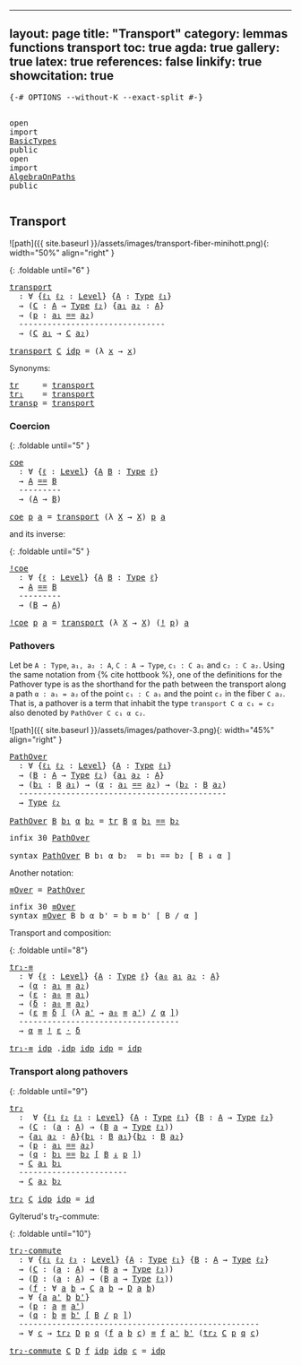 
---
layout: page
title: "Transport"
category: lemmas functions transport
toc: true
agda: true
gallery: true
latex: true
references: false
linkify: true
showcitation: true
---

<div class="hide" >
<pre class="Agda">
<a id="211" class="Symbol">{-#</a> <a id="215" class="Keyword">OPTIONS</a> <a id="223" class="Pragma">--without-K</a> <a id="235" class="Pragma">--exact-split</a> <a id="249" class="Symbol">#-}</a>

<a id="254" class="Keyword">open</a> <a id="259" class="Keyword">import</a> <a id="266" href="BasicTypes.html" class="Module">BasicTypes</a> <a id="277" class="Keyword">public</a>
<a id="284" class="Keyword">open</a> <a id="289" class="Keyword">import</a> <a id="296" href="AlgebraOnPaths.html" class="Module">AlgebraOnPaths</a> <a id="311" class="Keyword">public</a>
</pre>
</div>

## Transport

![path]({{ site.baseurl }}/assets/images/transport-fiber-minihott.png){: width="50%" align="right" }

{: .foldable until="6" }
<pre class="Agda">
<a id="transport"></a><a id="491" href="Transport.html#491" class="Function">transport</a>
  <a id="503" class="Symbol">:</a> <a id="505" class="Symbol">∀</a> <a id="507" class="Symbol">{</a><a id="508" href="Transport.html#508" class="Bound">ℓ₁</a> <a id="511" href="Transport.html#511" class="Bound">ℓ₂</a> <a id="514" class="Symbol">:</a> <a id="516" href="Agda.Primitive.html#408" class="Postulate">Level</a><a id="521" class="Symbol">}</a> <a id="523" class="Symbol">{</a><a id="524" href="Transport.html#524" class="Bound">A</a> <a id="526" class="Symbol">:</a> <a id="528" href="Intro.html#3414" class="Function">Type</a> <a id="533" href="Transport.html#508" class="Bound">ℓ₁</a><a id="535" class="Symbol">}</a>
  <a id="539" class="Symbol">→</a> <a id="541" class="Symbol">(</a><a id="542" href="Transport.html#542" class="Bound">C</a> <a id="544" class="Symbol">:</a> <a id="546" href="Transport.html#524" class="Bound">A</a> <a id="548" class="Symbol">→</a> <a id="550" href="Intro.html#3414" class="Function">Type</a> <a id="555" href="Transport.html#511" class="Bound">ℓ₂</a><a id="557" class="Symbol">)</a> <a id="559" class="Symbol">{</a><a id="560" href="Transport.html#560" class="Bound">a₁</a> <a id="563" href="Transport.html#563" class="Bound">a₂</a> <a id="566" class="Symbol">:</a> <a id="568" href="Transport.html#524" class="Bound">A</a><a id="569" class="Symbol">}</a>
  <a id="573" class="Symbol">→</a> <a id="575" class="Symbol">(</a><a id="576" href="Transport.html#576" class="Bound">p</a> <a id="578" class="Symbol">:</a> <a id="580" href="Transport.html#560" class="Bound">a₁</a> <a id="583" href="BasicTypes.html#6474" class="Datatype Operator">==</a> <a id="586" href="Transport.html#563" class="Bound">a₂</a><a id="588" class="Symbol">)</a>
  <a id="592" class="Comment">-------------------------------</a>
  <a id="626" class="Symbol">→</a> <a id="628" class="Symbol">(</a><a id="629" href="Transport.html#542" class="Bound">C</a> <a id="631" href="Transport.html#560" class="Bound">a₁</a> <a id="634" class="Symbol">→</a> <a id="636" href="Transport.html#542" class="Bound">C</a> <a id="638" href="Transport.html#563" class="Bound">a₂</a><a id="640" class="Symbol">)</a>

<a id="643" href="Transport.html#491" class="Function">transport</a> <a id="653" href="Transport.html#653" class="Bound">C</a> <a id="655" href="BasicTypes.html#6538" class="InductiveConstructor">idp</a> <a id="659" class="Symbol">=</a> <a id="661" class="Symbol">(λ</a> <a id="664" href="Transport.html#664" class="Bound">x</a> <a id="666" class="Symbol">→</a> <a id="668" href="Transport.html#664" class="Bound">x</a><a id="669" class="Symbol">)</a>
</pre>

Synonyms:
<pre class="Agda">
<a id="tr"></a><a id="706" href="Transport.html#706" class="Function">tr</a>     <a id="713" class="Symbol">=</a> <a id="715" href="Transport.html#491" class="Function">transport</a>
<a id="tr₁"></a><a id="725" href="Transport.html#725" class="Function">tr₁</a>    <a id="732" class="Symbol">=</a> <a id="734" href="Transport.html#491" class="Function">transport</a>
<a id="transp"></a><a id="744" href="Transport.html#744" class="Function">transp</a> <a id="751" class="Symbol">=</a> <a id="753" href="Transport.html#491" class="Function">transport</a>
</pre>

### Coercion

{: .foldable until="5" }
<pre class="Agda">
<a id="coe"></a><a id="827" href="Transport.html#827" class="Function">coe</a>
  <a id="833" class="Symbol">:</a> <a id="835" class="Symbol">∀</a> <a id="837" class="Symbol">{</a><a id="838" href="Transport.html#838" class="Bound">ℓ</a> <a id="840" class="Symbol">:</a> <a id="842" href="Agda.Primitive.html#408" class="Postulate">Level</a><a id="847" class="Symbol">}</a> <a id="849" class="Symbol">{</a><a id="850" href="Transport.html#850" class="Bound">A</a> <a id="852" href="Transport.html#852" class="Bound">B</a> <a id="854" class="Symbol">:</a> <a id="856" href="Intro.html#3414" class="Function">Type</a> <a id="861" href="Transport.html#838" class="Bound">ℓ</a><a id="862" class="Symbol">}</a>
  <a id="866" class="Symbol">→</a> <a id="868" href="Transport.html#850" class="Bound">A</a> <a id="870" href="BasicTypes.html#6474" class="Datatype Operator">==</a> <a id="873" href="Transport.html#852" class="Bound">B</a>
  <a id="877" class="Comment">---------</a>
  <a id="889" class="Symbol">→</a> <a id="891" class="Symbol">(</a><a id="892" href="Transport.html#850" class="Bound">A</a> <a id="894" class="Symbol">→</a> <a id="896" href="Transport.html#852" class="Bound">B</a><a id="897" class="Symbol">)</a>

<a id="900" href="Transport.html#827" class="Function">coe</a> <a id="904" href="Transport.html#904" class="Bound">p</a> <a id="906" href="Transport.html#906" class="Bound">a</a> <a id="908" class="Symbol">=</a> <a id="910" href="Transport.html#491" class="Function">transport</a> <a id="920" class="Symbol">(λ</a> <a id="923" href="Transport.html#923" class="Bound">X</a> <a id="925" class="Symbol">→</a> <a id="927" href="Transport.html#923" class="Bound">X</a><a id="928" class="Symbol">)</a> <a id="930" href="Transport.html#904" class="Bound">p</a> <a id="932" href="Transport.html#906" class="Bound">a</a>
</pre>

and its inverse:

{: .foldable until="5" }
<pre class="Agda">
<a id="!coe"></a><a id="1002" href="Transport.html#1002" class="Function">!coe</a>
  <a id="1009" class="Symbol">:</a> <a id="1011" class="Symbol">∀</a> <a id="1013" class="Symbol">{</a><a id="1014" href="Transport.html#1014" class="Bound">ℓ</a> <a id="1016" class="Symbol">:</a> <a id="1018" href="Agda.Primitive.html#408" class="Postulate">Level</a><a id="1023" class="Symbol">}</a> <a id="1025" class="Symbol">{</a><a id="1026" href="Transport.html#1026" class="Bound">A</a> <a id="1028" href="Transport.html#1028" class="Bound">B</a> <a id="1030" class="Symbol">:</a> <a id="1032" href="Intro.html#3414" class="Function">Type</a> <a id="1037" href="Transport.html#1014" class="Bound">ℓ</a><a id="1038" class="Symbol">}</a>
  <a id="1042" class="Symbol">→</a> <a id="1044" href="Transport.html#1026" class="Bound">A</a> <a id="1046" href="BasicTypes.html#6474" class="Datatype Operator">==</a> <a id="1049" href="Transport.html#1028" class="Bound">B</a>
  <a id="1053" class="Comment">---------</a>
  <a id="1065" class="Symbol">→</a> <a id="1067" class="Symbol">(</a><a id="1068" href="Transport.html#1028" class="Bound">B</a> <a id="1070" class="Symbol">→</a> <a id="1072" href="Transport.html#1026" class="Bound">A</a><a id="1073" class="Symbol">)</a>

<a id="1076" href="Transport.html#1002" class="Function">!coe</a> <a id="1081" href="Transport.html#1081" class="Bound">p</a> <a id="1083" href="Transport.html#1083" class="Bound">a</a> <a id="1085" class="Symbol">=</a> <a id="1087" href="Transport.html#491" class="Function">transport</a> <a id="1097" class="Symbol">(λ</a> <a id="1100" href="Transport.html#1100" class="Bound">X</a> <a id="1102" class="Symbol">→</a> <a id="1104" href="Transport.html#1100" class="Bound">X</a><a id="1105" class="Symbol">)</a> <a id="1107" class="Symbol">(</a><a id="1108" href="BasicFunctions.html#5732" class="Function Operator">!</a> <a id="1110" href="Transport.html#1081" class="Bound">p</a><a id="1111" class="Symbol">)</a> <a id="1113" href="Transport.html#1083" class="Bound">a</a>
</pre>


### Pathovers

Let be `A : Type`, `a₁, a₂ : A`, `C : A → Type`, `c₁ : C a₁` and `c₂ : C a₂`.
Using the same notation from {% cite hottbook %}, one of the definitions for the
Pathover type is as the shorthand for the path between the transport along a
path `α : a₁ = a₂` of the point `c₁ : C a₁` and the point `c₂` in the fiber `C
a₂`. That is, a pathover is a term that inhabit the type `transport C α c₁ = c₂`
also denoted by `PathOver C c₁ α c₂`.

![path]({{ site.baseurl }}/assets/images/pathover-3.png){: width="45%" align="right" }

<pre class="Agda">
<a id="PathOver"></a><a id="1679" href="Transport.html#1679" class="Function">PathOver</a>
  <a id="1690" class="Symbol">:</a> <a id="1692" class="Symbol">∀</a> <a id="1694" class="Symbol">{</a><a id="1695" href="Transport.html#1695" class="Bound">ℓ₁</a> <a id="1698" href="Transport.html#1698" class="Bound">ℓ₂</a> <a id="1701" class="Symbol">:</a> <a id="1703" href="Agda.Primitive.html#408" class="Postulate">Level</a><a id="1708" class="Symbol">}</a> <a id="1710" class="Symbol">{</a><a id="1711" href="Transport.html#1711" class="Bound">A</a> <a id="1713" class="Symbol">:</a> <a id="1715" href="Intro.html#3414" class="Function">Type</a> <a id="1720" href="Transport.html#1695" class="Bound">ℓ₁</a><a id="1722" class="Symbol">}</a>
  <a id="1726" class="Symbol">→</a> <a id="1728" class="Symbol">(</a><a id="1729" href="Transport.html#1729" class="Bound">B</a> <a id="1731" class="Symbol">:</a> <a id="1733" href="Transport.html#1711" class="Bound">A</a> <a id="1735" class="Symbol">→</a> <a id="1737" href="Intro.html#3414" class="Function">Type</a> <a id="1742" href="Transport.html#1698" class="Bound">ℓ₂</a><a id="1744" class="Symbol">)</a> <a id="1746" class="Symbol">{</a><a id="1747" href="Transport.html#1747" class="Bound">a₁</a> <a id="1750" href="Transport.html#1750" class="Bound">a₂</a> <a id="1753" class="Symbol">:</a> <a id="1755" href="Transport.html#1711" class="Bound">A</a><a id="1756" class="Symbol">}</a>
  <a id="1760" class="Symbol">→</a> <a id="1762" class="Symbol">(</a><a id="1763" href="Transport.html#1763" class="Bound">b₁</a> <a id="1766" class="Symbol">:</a> <a id="1768" href="Transport.html#1729" class="Bound">B</a> <a id="1770" href="Transport.html#1747" class="Bound">a₁</a><a id="1772" class="Symbol">)</a> <a id="1774" class="Symbol">→</a> <a id="1776" class="Symbol">(</a><a id="1777" href="Transport.html#1777" class="Bound">α</a> <a id="1779" class="Symbol">:</a> <a id="1781" href="Transport.html#1747" class="Bound">a₁</a> <a id="1784" href="BasicTypes.html#6474" class="Datatype Operator">==</a> <a id="1787" href="Transport.html#1750" class="Bound">a₂</a><a id="1789" class="Symbol">)</a> <a id="1791" class="Symbol">→</a> <a id="1793" class="Symbol">(</a><a id="1794" href="Transport.html#1794" class="Bound">b₂</a> <a id="1797" class="Symbol">:</a> <a id="1799" href="Transport.html#1729" class="Bound">B</a> <a id="1801" href="Transport.html#1750" class="Bound">a₂</a><a id="1803" class="Symbol">)</a>
  <a id="1807" class="Comment">--------------------------------------------</a>
  <a id="1854" class="Symbol">→</a> <a id="1856" href="Intro.html#3414" class="Function">Type</a> <a id="1861" href="Transport.html#1698" class="Bound">ℓ₂</a>

<a id="1865" href="Transport.html#1679" class="Function">PathOver</a> <a id="1874" href="Transport.html#1874" class="Bound">B</a> <a id="1876" href="Transport.html#1876" class="Bound">b₁</a> <a id="1879" href="Transport.html#1879" class="Bound">α</a> <a id="1881" href="Transport.html#1881" class="Bound">b₂</a> <a id="1884" class="Symbol">=</a> <a id="1886" href="Transport.html#706" class="Function">tr</a> <a id="1889" href="Transport.html#1874" class="Bound">B</a> <a id="1891" href="Transport.html#1879" class="Bound">α</a> <a id="1893" href="Transport.html#1876" class="Bound">b₁</a> <a id="1896" href="BasicTypes.html#6474" class="Datatype Operator">==</a> <a id="1899" href="Transport.html#1881" class="Bound">b₂</a>
</pre>

<pre class="Agda">
<a id="1927" class="Keyword">infix</a> <a id="1933" class="Number">30</a> <a id="1936" href="Transport.html#1679" class="Function">PathOver</a>

<a id="1946" class="Keyword">syntax</a> <a id="1953" href="Transport.html#1679" class="Function">PathOver</a> <a id="1962" class="Bound">B</a> <a id="1964" class="Bound">b₁</a> <a id="1967" class="Bound">α</a> <a id="1969" class="Bound">b₂</a>  <a id="1973" class="Symbol">=</a> <a id="1975" class="Bound">b₁</a> <a id="1978" class="Function">==</a> <a id="1981" class="Bound">b₂</a> <a id="1984" class="Function">[</a> <a id="1986" class="Bound">B</a> <a id="1988" class="Function">↓</a> <a id="1990" class="Bound">α</a> <a id="1992" class="Function">]</a>
</pre>

Another notation:

<pre class="Agda">
<a id="≡Over"></a><a id="2038" href="Transport.html#2038" class="Function">≡Over</a> <a id="2044" class="Symbol">=</a> <a id="2046" href="Transport.html#1679" class="Function">PathOver</a>
</pre>

<pre class="Agda">
<a id="2080" class="Keyword">infix</a> <a id="2086" class="Number">30</a> <a id="2089" href="Transport.html#2038" class="Function">≡Over</a>
<a id="2095" class="Keyword">syntax</a> <a id="2102" href="Transport.html#2038" class="Function">≡Over</a> <a id="2108" class="Bound">B</a> <a id="2110" class="Bound">b</a> <a id="2112" class="Bound">α</a> <a id="2114" class="Bound">b&#39;</a> <a id="2117" class="Symbol">=</a> <a id="2119" class="Bound">b</a> <a id="2121" class="Function">≡</a> <a id="2123" class="Bound">b&#39;</a> <a id="2126" class="Function">[</a> <a id="2128" class="Bound">B</a> <a id="2130" class="Function">/</a> <a id="2132" class="Bound">α</a> <a id="2134" class="Function">]</a>
</pre>

Transport and composition:

{: .foldable until="8"}
<pre class="Agda">
<a id="tr₁-≡"></a><a id="2213" href="Transport.html#2213" class="Function">tr₁-≡</a>
  <a id="2221" class="Symbol">:</a> <a id="2223" class="Symbol">∀</a> <a id="2225" class="Symbol">{</a><a id="2226" href="Transport.html#2226" class="Bound">ℓ</a> <a id="2228" class="Symbol">:</a> <a id="2230" href="Agda.Primitive.html#408" class="Postulate">Level</a><a id="2235" class="Symbol">}</a> <a id="2237" class="Symbol">{</a><a id="2238" href="Transport.html#2238" class="Bound">A</a> <a id="2240" class="Symbol">:</a> <a id="2242" href="Intro.html#3414" class="Function">Type</a> <a id="2247" href="Transport.html#2226" class="Bound">ℓ</a><a id="2248" class="Symbol">}</a> <a id="2250" class="Symbol">{</a><a id="2251" href="Transport.html#2251" class="Bound">a₀</a> <a id="2254" href="Transport.html#2254" class="Bound">a₁</a> <a id="2257" href="Transport.html#2257" class="Bound">a₂</a> <a id="2260" class="Symbol">:</a> <a id="2262" href="Transport.html#2238" class="Bound">A</a><a id="2263" class="Symbol">}</a>
  <a id="2267" class="Symbol">→</a> <a id="2269" class="Symbol">(</a><a id="2270" href="Transport.html#2270" class="Bound">α</a> <a id="2272" class="Symbol">:</a> <a id="2274" href="Transport.html#2254" class="Bound">a₁</a> <a id="2277" href="BasicTypes.html#6668" class="Function Operator">≡</a> <a id="2279" href="Transport.html#2257" class="Bound">a₂</a><a id="2281" class="Symbol">)</a>
  <a id="2285" class="Symbol">→</a> <a id="2287" class="Symbol">(</a><a id="2288" href="Transport.html#2288" class="Bound">ε</a> <a id="2290" class="Symbol">:</a> <a id="2292" href="Transport.html#2251" class="Bound">a₀</a> <a id="2295" href="BasicTypes.html#6668" class="Function Operator">≡</a> <a id="2297" href="Transport.html#2254" class="Bound">a₁</a><a id="2299" class="Symbol">)</a>
  <a id="2303" class="Symbol">→</a> <a id="2305" class="Symbol">(</a><a id="2306" href="Transport.html#2306" class="Bound">δ</a> <a id="2308" class="Symbol">:</a> <a id="2310" href="Transport.html#2251" class="Bound">a₀</a> <a id="2313" href="BasicTypes.html#6668" class="Function Operator">≡</a> <a id="2315" href="Transport.html#2257" class="Bound">a₂</a><a id="2317" class="Symbol">)</a>
  <a id="2321" class="Symbol">→</a> <a id="2323" class="Symbol">(</a><a id="2324" href="Transport.html#2288" class="Bound">ε</a> <a id="2326" href="Transport.html#2038" class="Function">≡</a> <a id="2328" href="Transport.html#2306" class="Bound">δ</a> <a id="2330" href="Transport.html#2038" class="Function">[</a> <a id="2332" class="Symbol">(λ</a> <a id="2335" href="Transport.html#2335" class="Bound">a&#39;</a> <a id="2338" class="Symbol">→</a> <a id="2340" href="Transport.html#2251" class="Bound">a₀</a> <a id="2343" href="BasicTypes.html#6668" class="Function Operator">≡</a> <a id="2345" href="Transport.html#2335" class="Bound">a&#39;</a><a id="2347" class="Symbol">)</a> <a id="2349" href="Transport.html#2038" class="Function">/</a> <a id="2351" href="Transport.html#2270" class="Bound">α</a> <a id="2353" href="Transport.html#2038" class="Function">]</a><a id="2354" class="Symbol">)</a>
  <a id="2358" class="Comment">----------------------------------</a>
  <a id="2395" class="Symbol">→</a> <a id="2397" href="Transport.html#2270" class="Bound">α</a> <a id="2399" href="BasicTypes.html#6668" class="Function Operator">≡</a> <a id="2401" href="BasicFunctions.html#5732" class="Function Operator">!</a> <a id="2403" href="Transport.html#2288" class="Bound">ε</a> <a id="2405" href="BasicFunctions.html#5294" class="Function Operator">·</a> <a id="2407" href="Transport.html#2306" class="Bound">δ</a>

<a id="2410" href="Transport.html#2213" class="Function">tr₁-≡</a> <a id="2416" href="BasicTypes.html#6538" class="InductiveConstructor">idp</a> <a id="2420" class="DottedPattern Symbol">.</a><a id="2421" href="BasicTypes.html#6538" class="DottedPattern InductiveConstructor">idp</a> <a id="2425" href="BasicTypes.html#6538" class="InductiveConstructor">idp</a> <a id="2429" href="BasicTypes.html#6538" class="InductiveConstructor">idp</a> <a id="2433" class="Symbol">=</a> <a id="2435" href="BasicTypes.html#6538" class="InductiveConstructor">idp</a>
</pre>


### Transport along pathovers

{: .foldable until="9"}
<pre class="Agda">
<a id="tr₂"></a><a id="2520" href="Transport.html#2520" class="Function">tr₂</a>
  <a id="2526" class="Symbol">:</a>  <a id="2529" class="Symbol">∀</a> <a id="2531" class="Symbol">{</a><a id="2532" href="Transport.html#2532" class="Bound">ℓ₁</a> <a id="2535" href="Transport.html#2535" class="Bound">ℓ₂</a> <a id="2538" href="Transport.html#2538" class="Bound">ℓ₃</a> <a id="2541" class="Symbol">:</a> <a id="2543" href="Agda.Primitive.html#408" class="Postulate">Level</a><a id="2548" class="Symbol">}</a> <a id="2550" class="Symbol">{</a><a id="2551" href="Transport.html#2551" class="Bound">A</a> <a id="2553" class="Symbol">:</a> <a id="2555" href="Intro.html#3414" class="Function">Type</a> <a id="2560" href="Transport.html#2532" class="Bound">ℓ₁</a><a id="2562" class="Symbol">}</a> <a id="2564" class="Symbol">{</a><a id="2565" href="Transport.html#2565" class="Bound">B</a> <a id="2567" class="Symbol">:</a> <a id="2569" href="Transport.html#2551" class="Bound">A</a> <a id="2571" class="Symbol">→</a> <a id="2573" href="Intro.html#3414" class="Function">Type</a> <a id="2578" href="Transport.html#2535" class="Bound">ℓ₂</a><a id="2580" class="Symbol">}</a>
  <a id="2584" class="Symbol">→</a> <a id="2586" class="Symbol">(</a><a id="2587" href="Transport.html#2587" class="Bound">C</a> <a id="2589" class="Symbol">:</a> <a id="2591" class="Symbol">(</a><a id="2592" href="Transport.html#2592" class="Bound">a</a> <a id="2594" class="Symbol">:</a> <a id="2596" href="Transport.html#2551" class="Bound">A</a><a id="2597" class="Symbol">)</a> <a id="2599" class="Symbol">→</a> <a id="2601" class="Symbol">(</a><a id="2602" href="Transport.html#2565" class="Bound">B</a> <a id="2604" href="Transport.html#2592" class="Bound">a</a> <a id="2606" class="Symbol">→</a> <a id="2608" href="Intro.html#3414" class="Function">Type</a> <a id="2613" href="Transport.html#2538" class="Bound">ℓ₃</a><a id="2615" class="Symbol">))</a>
  <a id="2620" class="Symbol">→</a> <a id="2622" class="Symbol">{</a><a id="2623" href="Transport.html#2623" class="Bound">a₁</a> <a id="2626" href="Transport.html#2626" class="Bound">a₂</a> <a id="2629" class="Symbol">:</a> <a id="2631" href="Transport.html#2551" class="Bound">A</a><a id="2632" class="Symbol">}{</a><a id="2634" href="Transport.html#2634" class="Bound">b₁</a> <a id="2637" class="Symbol">:</a> <a id="2639" href="Transport.html#2565" class="Bound">B</a> <a id="2641" href="Transport.html#2623" class="Bound">a₁</a><a id="2643" class="Symbol">}{</a><a id="2645" href="Transport.html#2645" class="Bound">b₂</a> <a id="2648" class="Symbol">:</a> <a id="2650" href="Transport.html#2565" class="Bound">B</a> <a id="2652" href="Transport.html#2626" class="Bound">a₂</a><a id="2654" class="Symbol">}</a>
  <a id="2658" class="Symbol">→</a> <a id="2660" class="Symbol">(</a><a id="2661" href="Transport.html#2661" class="Bound">p</a> <a id="2663" class="Symbol">:</a> <a id="2665" href="Transport.html#2623" class="Bound">a₁</a> <a id="2668" href="BasicTypes.html#6474" class="Datatype Operator">==</a> <a id="2671" href="Transport.html#2626" class="Bound">a₂</a><a id="2673" class="Symbol">)</a>
  <a id="2677" class="Symbol">→</a> <a id="2679" class="Symbol">(</a><a id="2680" href="Transport.html#2680" class="Bound">q</a> <a id="2682" class="Symbol">:</a> <a id="2684" href="Transport.html#2634" class="Bound">b₁</a> <a id="2687" href="Transport.html#1679" class="Function">==</a> <a id="2690" href="Transport.html#2645" class="Bound">b₂</a> <a id="2693" href="Transport.html#1679" class="Function">[</a> <a id="2695" href="Transport.html#2565" class="Bound">B</a> <a id="2697" href="Transport.html#1679" class="Function">↓</a> <a id="2699" href="Transport.html#2661" class="Bound">p</a> <a id="2701" href="Transport.html#1679" class="Function">]</a><a id="2702" class="Symbol">)</a>
  <a id="2706" class="Symbol">→</a> <a id="2708" href="Transport.html#2587" class="Bound">C</a> <a id="2710" href="Transport.html#2623" class="Bound">a₁</a> <a id="2713" href="Transport.html#2634" class="Bound">b₁</a>
  <a id="2718" class="Comment">-----------------------</a>
  <a id="2744" class="Symbol">→</a> <a id="2746" href="Transport.html#2587" class="Bound">C</a> <a id="2748" href="Transport.html#2626" class="Bound">a₂</a> <a id="2751" href="Transport.html#2645" class="Bound">b₂</a>

<a id="2755" href="Transport.html#2520" class="Function">tr₂</a> <a id="2759" href="Transport.html#2759" class="Bound">C</a> <a id="2761" href="BasicTypes.html#6538" class="InductiveConstructor">idp</a> <a id="2765" href="BasicTypes.html#6538" class="InductiveConstructor">idp</a> <a id="2769" class="Symbol">=</a> <a id="2771" href="BasicFunctions.html#390" class="Function">id</a>
</pre>

Gylterud's tr₂-commute:

{: .foldable until="10"}
<pre class="Agda">
<a id="tr₂-commute"></a><a id="2849" href="Transport.html#2849" class="Function">tr₂-commute</a>
  <a id="2863" class="Symbol">:</a> <a id="2865" class="Symbol">∀</a> <a id="2867" class="Symbol">{</a><a id="2868" href="Transport.html#2868" class="Bound">ℓ₁</a> <a id="2871" href="Transport.html#2871" class="Bound">ℓ₂</a> <a id="2874" href="Transport.html#2874" class="Bound">ℓ₃</a> <a id="2877" class="Symbol">:</a> <a id="2879" href="Agda.Primitive.html#408" class="Postulate">Level</a><a id="2884" class="Symbol">}</a> <a id="2886" class="Symbol">{</a><a id="2887" href="Transport.html#2887" class="Bound">A</a> <a id="2889" class="Symbol">:</a> <a id="2891" href="Intro.html#3414" class="Function">Type</a> <a id="2896" href="Transport.html#2868" class="Bound">ℓ₁</a><a id="2898" class="Symbol">}</a> <a id="2900" class="Symbol">{</a><a id="2901" href="Transport.html#2901" class="Bound">B</a> <a id="2903" class="Symbol">:</a> <a id="2905" href="Transport.html#2887" class="Bound">A</a> <a id="2907" class="Symbol">→</a> <a id="2909" href="Intro.html#3414" class="Function">Type</a> <a id="2914" href="Transport.html#2871" class="Bound">ℓ₂</a><a id="2916" class="Symbol">}</a>
  <a id="2920" class="Symbol">→</a> <a id="2922" class="Symbol">(</a><a id="2923" href="Transport.html#2923" class="Bound">C</a> <a id="2925" class="Symbol">:</a> <a id="2927" class="Symbol">(</a><a id="2928" href="Transport.html#2928" class="Bound">a</a> <a id="2930" class="Symbol">:</a> <a id="2932" href="Transport.html#2887" class="Bound">A</a><a id="2933" class="Symbol">)</a> <a id="2935" class="Symbol">→</a> <a id="2937" class="Symbol">(</a><a id="2938" href="Transport.html#2901" class="Bound">B</a> <a id="2940" href="Transport.html#2928" class="Bound">a</a> <a id="2942" class="Symbol">→</a> <a id="2944" href="Intro.html#3414" class="Function">Type</a> <a id="2949" href="Transport.html#2874" class="Bound">ℓ₃</a><a id="2951" class="Symbol">))</a>
  <a id="2956" class="Symbol">→</a> <a id="2958" class="Symbol">(</a><a id="2959" href="Transport.html#2959" class="Bound">D</a> <a id="2961" class="Symbol">:</a> <a id="2963" class="Symbol">(</a><a id="2964" href="Transport.html#2964" class="Bound">a</a> <a id="2966" class="Symbol">:</a> <a id="2968" href="Transport.html#2887" class="Bound">A</a><a id="2969" class="Symbol">)</a> <a id="2971" class="Symbol">→</a> <a id="2973" class="Symbol">(</a><a id="2974" href="Transport.html#2901" class="Bound">B</a> <a id="2976" href="Transport.html#2964" class="Bound">a</a> <a id="2978" class="Symbol">→</a> <a id="2980" href="Intro.html#3414" class="Function">Type</a> <a id="2985" href="Transport.html#2874" class="Bound">ℓ₃</a><a id="2987" class="Symbol">))</a>
  <a id="2992" class="Symbol">→</a> <a id="2994" class="Symbol">(</a><a id="2995" href="Transport.html#2995" class="Bound">f</a> <a id="2997" class="Symbol">:</a> <a id="2999" class="Symbol">∀</a> <a id="3001" href="Transport.html#3001" class="Bound">a</a> <a id="3003" href="Transport.html#3003" class="Bound">b</a> <a id="3005" class="Symbol">→</a> <a id="3007" href="Transport.html#2923" class="Bound">C</a> <a id="3009" href="Transport.html#3001" class="Bound">a</a> <a id="3011" href="Transport.html#3003" class="Bound">b</a> <a id="3013" class="Symbol">→</a> <a id="3015" href="Transport.html#2959" class="Bound">D</a> <a id="3017" href="Transport.html#3001" class="Bound">a</a> <a id="3019" href="Transport.html#3003" class="Bound">b</a><a id="3020" class="Symbol">)</a>
  <a id="3024" class="Symbol">→</a> <a id="3026" class="Symbol">∀</a> <a id="3028" class="Symbol">{</a><a id="3029" href="Transport.html#3029" class="Bound">a</a> <a id="3031" href="Transport.html#3031" class="Bound">a&#39;</a> <a id="3034" href="Transport.html#3034" class="Bound">b</a> <a id="3036" href="Transport.html#3036" class="Bound">b&#39;</a><a id="3038" class="Symbol">}</a>
  <a id="3042" class="Symbol">→</a> <a id="3044" class="Symbol">(</a><a id="3045" href="Transport.html#3045" class="Bound">p</a> <a id="3047" class="Symbol">:</a> <a id="3049" href="Transport.html#3029" class="Bound">a</a> <a id="3051" href="BasicTypes.html#6668" class="Function Operator">≡</a> <a id="3053" href="Transport.html#3031" class="Bound">a&#39;</a><a id="3055" class="Symbol">)</a>
  <a id="3059" class="Symbol">→</a> <a id="3061" class="Symbol">(</a><a id="3062" href="Transport.html#3062" class="Bound">q</a> <a id="3064" class="Symbol">:</a> <a id="3066" href="Transport.html#3034" class="Bound">b</a> <a id="3068" href="Transport.html#2038" class="Function">≡</a> <a id="3070" href="Transport.html#3036" class="Bound">b&#39;</a> <a id="3073" href="Transport.html#2038" class="Function">[</a> <a id="3075" href="Transport.html#2901" class="Bound">B</a> <a id="3077" href="Transport.html#2038" class="Function">/</a> <a id="3079" href="Transport.html#3045" class="Bound">p</a> <a id="3081" href="Transport.html#2038" class="Function">]</a><a id="3082" class="Symbol">)</a>
  <a id="3086" class="Comment">---------------------------------------------------</a>
  <a id="3140" class="Symbol">→</a> <a id="3142" class="Symbol">∀</a> <a id="3144" href="Transport.html#3144" class="Bound">c</a> <a id="3146" class="Symbol">→</a> <a id="3148" href="Transport.html#2520" class="Function">tr₂</a> <a id="3152" href="Transport.html#2959" class="Bound">D</a> <a id="3154" href="Transport.html#3045" class="Bound">p</a> <a id="3156" href="Transport.html#3062" class="Bound">q</a> <a id="3158" class="Symbol">(</a><a id="3159" href="Transport.html#2995" class="Bound">f</a> <a id="3161" href="Transport.html#3029" class="Bound">a</a> <a id="3163" href="Transport.html#3034" class="Bound">b</a> <a id="3165" href="Transport.html#3144" class="Bound">c</a><a id="3166" class="Symbol">)</a> <a id="3168" href="BasicTypes.html#6668" class="Function Operator">≡</a> <a id="3170" href="Transport.html#2995" class="Bound">f</a> <a id="3172" href="Transport.html#3031" class="Bound">a&#39;</a> <a id="3175" href="Transport.html#3036" class="Bound">b&#39;</a> <a id="3178" class="Symbol">(</a><a id="3179" href="Transport.html#2520" class="Function">tr₂</a> <a id="3183" href="Transport.html#2923" class="Bound">C</a> <a id="3185" href="Transport.html#3045" class="Bound">p</a> <a id="3187" href="Transport.html#3062" class="Bound">q</a> <a id="3189" href="Transport.html#3144" class="Bound">c</a><a id="3190" class="Symbol">)</a>

<a id="3193" href="Transport.html#2849" class="Function">tr₂-commute</a> <a id="3205" href="Transport.html#3205" class="Bound">C</a> <a id="3207" href="Transport.html#3207" class="Bound">D</a> <a id="3209" href="Transport.html#3209" class="Bound">f</a> <a id="3211" href="BasicTypes.html#6538" class="InductiveConstructor">idp</a> <a id="3215" href="BasicTypes.html#6538" class="InductiveConstructor">idp</a> <a id="3219" href="Transport.html#3219" class="Bound">c</a> <a id="3221" class="Symbol">=</a> <a id="3223" href="BasicTypes.html#6538" class="InductiveConstructor">idp</a>
</pre>
